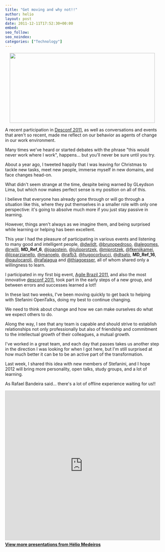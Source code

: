 ```yaml
---
title: "Get moving and why not!!"
author: helio
layout: post
date: 2011-12-11T17:52:30+00:00
embed: 
seo_follow: 
seo_noindex: 
categories: ["Technology"]
---
```


<p style="text-align: center">
 <a href="/uploads/2011/12/Screen-Shot-2011-12-11-at-3.48.41-PM.png"><img class="aligncenter size-full wp-image-476" src="/uploads/2011/12/Screen-Shot-2011-12-11-at-3.48.41-PM.png" alt="" width="474" height="228" srcset="/uploads/2011/12/Screen-Shot-2011-12-11-at-3.48.41-PM.png 519w, /uploads/2011/12/Screen-Shot-2011-12-11-at-3.48.41-PM-300x144.png 300w" sizes="(max-width: 474px) 100vw, 474px" /></a> 
</p>
 
<p style="text-align: left">
 A recent participation in <a title="DESCONF 2011-Mustache edition" href="/2011/11/29/desconf-2011-mustache-edition/">Desconf 2011</a>, as well as conversations and events that aren't so recent, made me reflect on our behavior as agents of change in our work environment.

Many times we've heard or started debates with the phrase "this would never work where I work", happens... but you'll never be sure until you try. 
</p>
 About a year ago, I tweeted happily that I was leaving for Christmas to tackle new tasks, meet new people, immerse myself in new domains, and face changes head-on.

What didn't seem strange at the time, despite being warned by GLeydson Lima, but which now makes perfect sense is my position on all of this.

I believe that everyone has already gone through or will go through a situation like this, where they put themselves in a smaller role with only one perspective: it's going to absolve much more if you just stay passive in learning.

However, things aren't always as we imagine them, and being surprised while learning or helping has been excellent.

This year I had the pleasure of participating in various events and listening to many good and intelligent people, [@dwildt][1], [@brunopedroso][2], [@alegomes][3], [@rwilli][4], __MD_Ref_6__, [@joaostein][6], [@julioprotzek][7], [@miprotzek][8], [@fkenjikamei][9], [@lcparzianello][10], [@manoelp][11], [@rafb3][12], [@hugocorbucci][13], [@dtsato][14], __MD_Ref_16__, [@paulocaroli][16], [@rafajagua][17] and [@thiagoesser][18], all of whom shared only a willingness to learn.

I participated in my first big event, [Agile Brazil 2011][19], and also the most innovative [desconf 2011][20], took part in the early steps of a new group, and between errors and successes learned a lot!!

In these last two weeks, I've been moving quickly to get back to helping with Stefanini OpenTalks, doing my best to continue changing.

We need to think about change and how we can make ourselves do what we expect others to do.

Along the way, I see that any team is capable and should strive to establish relationships not only professionally but also of friendship and commitment to the intellectual growth of their colleagues, a mutual growth.

I've worked in a great team, and each day that passes takes us another step in the direction I was looking for when I got here, but I'm still surprised at how much better it can be to be an active part of the transformation.

Last week, I shared this idea with new members of Stefanini, and I hope 2012 will bring more personality, open talks, study groups, and a lot of learning.

As Rafael Bandeira said... there's a lot of offline experience waiting for us!! 
<p style="text-align: center">
 <div style="margin-bottom: 20px;">
<iframe src="https://www.slideshare.net/slideshow/embed_code/key/7HWId14ncZGTTe" width="597" height="486" frameborder="0" marginwidth="0" marginheight="0" scrolling="no" style="border:1px solid #CCC; border-width:1px; margin-bottom:5px; max-width: 100%;" allowfullscreen></iframe>
</iframe>
<div style="margin-bottom:5px">
    <strong><a href="//www.slideshare.net/heliomedeiros" target="_blank">View more presentations from Hélio Medeiros</a></strong>
</div>
</div> 
</p>
 &nbsp;

[8]: http://twitter.com/#!/miprotzek "Michelle Protzek"

[1]: http://twitter.com/dwildt "Daniel Wildt"

[14]: http://twitter.com/#!/dtsato "Danilo Sato"

[10]: http://twitter.com/#!/lcparzianello "Luiz C. Parzianello"

[19]: /2011/06/19/agile-brazil-2011-claro-que-vou/ "Agile Brazil 2011 – EU VOU!!"

[13]: http://twitter.com/#!/hugocorbucci "Hugo Corbucci"

[11]: http://twitter.com/#!/manoelp "Manoel Pimentel"

[2]: http://twitter.com/brunopedroso "Bruno Pedroso"

[3]: http://twitter.com/#!/alegomes "Alexandre Gomes"

[12]: http://twitter.com/#!/rafb3 "Rafael Bandeira"

[17]: http://twitter.com/#!/rafajagua "Rafael Camargo"

[20]: /2011/11/29/desconf-2011-mustache-edition/ "DESCONF 2011-Mustache edition"

[6]: http://twitter.com/#!/joaostein "João Stein"

[18]: http://twitter.com/#!/thiagoesser "Thiago Esser"

[4]: http://twitter.com/#!/rwilli "Willi"

[9]: http://twitter.com/#!/fkenjikamei "Fernando Kenji Kamei"

[16]: http://twitter.com/#!/paulocaroli "Paulo Caroli"

[7]: http://twitter.com/#!/julioprotzek "Júlio Protzek"